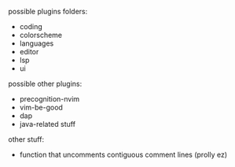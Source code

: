 <!-- TODO: add folders / categorize plugins -->
possible plugins folders:
- coding
- colorscheme
- languages
- editor
- lsp
- ui

possible other plugins:
- precognition-nvim
- vim-be-good
- dap
- java-related stuff

other stuff:
- function that uncomments contiguous comment lines (prolly ez)

